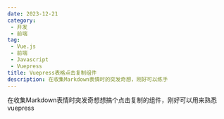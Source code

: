 ```yaml
---
date: 2023-12-21
category:
 - 开发
 - 前端
tag:
 - Vue.js
 - 前端
 - Javascript
 - Vuepress
title: Vuepress表格点击复制组件
description: 在收集Markdown表情时的突发奇想，刚好可以练手
---
```


在收集Markdown表情时突发奇想想搞个点击复制的组件，刚好可以用来熟悉vuepress

<!-- more -->